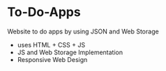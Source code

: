 # To-Do-Apps
Website to do apps by using JSON and Web Storage

* uses HTML + CSS + JS
* JS and Web Storage Implementation
* Responsive Web Design
